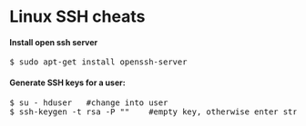 Linux SSH cheats
================

<h4>Install open ssh server</h4>
<pre>
$ sudo apt-get install openssh-server
</pre>

<h4>Generate SSH keys for a user:</h4>
<pre>
$ su - hduser   #change into user
$ ssh-keygen -t rsa -P ""    #empty key, otherwise enter string inbetween ""
</pre>

